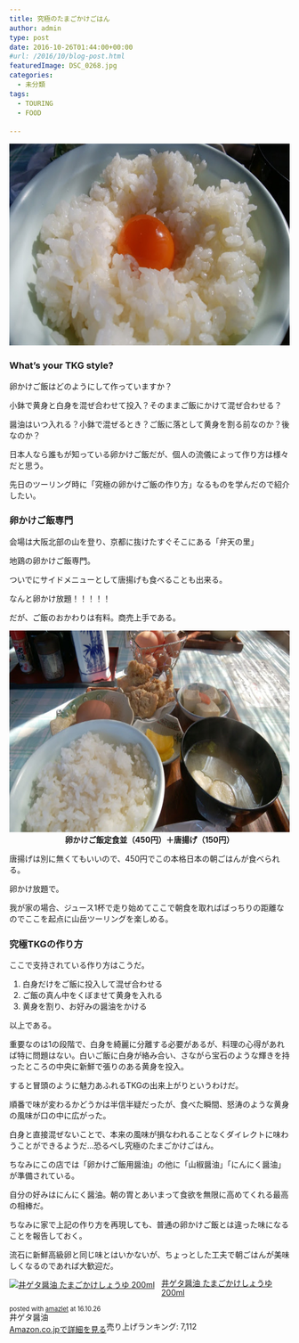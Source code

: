 ```yaml
---
title: 究極のたまごかけごはん
author: admin
type: post
date: 2016-10-26T01:44:00+00:00
#url: /2016/10/blog-post.html
featuredImage: DSC_0268.jpg
categories:
  - 未分類
tags:
  - TOURING
  - FOOD

---
```

<div class="separator" style="clear: both; text-align: center;">
  <img border="0" height="362" src="./DSC_0268.jpg" width="640" />
</div>



### What&#8217;s your TKG style?

卵かけご飯はどのようにして作っていますか？

小鉢で黄身と白身を混ぜ合わせて投入？そのままご飯にかけて混ぜ合わせる？

醤油はいつ入れる？小鉢で混ぜるとき？ご飯に落として黄身を割る前なのか？後なのか？

日本人なら誰もが知っている卵かけご飯だが、個人の流儀によって作り方は様々だと思う。

先日のツーリング時に「究極の卵かけご飯の作り方」なるものを学んだので紹介したい。



### 卵かけご飯専門



会場は大阪北部の山を登り、京都に抜けたすぐそこにある「弁天の里」

地鶏の卵かけご飯専門。

ついでにサイドメニューとして唐揚げも食べることも出来る。

なんと卵かけ放題！！！！！

だが、ご飯のおかわりは有料。商売上手である。



<div class="separator" style="clear: both; text-align: center;">
  <img border="0" height="362" src="./DSC_0267.jpg" width="640" />
</div>



<div style="text-align: center;">
  <b>卵かけご飯定食並（450円）＋唐揚げ（150円）</b>
</div>

唐揚げは別に無くてもいいので、450円でこの本格日本の朝ごはんが食べられる。

卵かけ放題で。

我が家の場合、ジュース1杯で走り始めてここで朝食を取ればばっちりの距離なのでここを起点に山岳ツーリングを楽しめる。

### 究極TKGの作り方

ここで支持されている作り方はこうだ。



  1. 白身だけをご飯に投入して混ぜ合わせる
  2. ご飯の真ん中をくぼませて黄身を入れる
  3. 黄身を割り、お好みの醤油をかける

以上である。

重要なのは1の段階で、白身を綺麗に分離する必要があるが、料理の心得があれば特に問題はない。白いご飯に白身が絡み合い、さながら宝石のような輝きを持ったところの中央に新鮮で張りのある黄身を投入。

すると冒頭のように魅力あふれるTKGの出来上がりというわけだ。

順番で味が変わるかどうかは半信半疑だったが、食べた瞬間、怒涛のような黄身の風味が口の中に広がった。

白身と直接混ぜないことで、本来の風味が損なわれることなくダイレクトに味わうことができるようだ…恐るべし究極のたまごかけごはん。

ちなみにこの店では「卵かけご飯用醤油」の他に「山椒醤油」「にんにく醤油」が準備されている。

自分の好みはにんにく醤油。朝の胃とあいまって食欲を無限に高めてくれる最高の相棒だ。

ちなみに家で上記の作り方を再現しても、普通の卵かけご飯とは違った味になることを報告しておく。

流石に新鮮高級卵と同じ味とはいかないが、ちょっとした工夫で朝ごはんが美味しくなるのであれば大歓迎だ。



<div class="amazlet-box" style="margin-bottom: 0px;">
  <div class="amazlet-image" style="float: left; margin: 0px 12px 1px 0px;">
    <a href="http://www.amazon.co.jp/exec/obidos/ASIN/B006GLLSK8/gensobunya-22/ref=nosim/" name="amazletlink" target="_blank"><img alt="井ゲタ醤油 たまごかけしょうゆ 200ml" src="https://images-fe.ssl-images-amazon.com/images/I/41yEmJKrj9L._SL160_.jpg" style="border: none;" /></a>
  </div>

  <div class="amazlet-info" style="line-height: 120%; margin-bottom: 10px;">
    <div class="amazlet-name" style="line-height: 120%; margin-bottom: 10px;">
<a href="http://www.amazon.co.jp/exec/obidos/ASIN/B006GLLSK8/gensobunya-22/ref=nosim/" name="amazletlink" target="_blank">井ゲタ醤油 たまごかけしょうゆ 200ml</a></p>

<div class="amazlet-powered-date" style="font-size: 80%; line-height: 120%; margin-top: 5px;">
  posted with <a href="http://www.amazlet.com/" target="_blank" title="amazlet">amazlet</a> at 16.10.26
</div>


<div class="amazlet-detail">
井ゲタ醤油 <br /> 売り上げランキング: 7,112


<div class="amazlet-sub-info" style="float: left;">
<div class="amazlet-link" style="margin-top: 5px;">
  <a href="http://www.amazon.co.jp/exec/obidos/ASIN/B006GLLSK8/gensobunya-22/ref=nosim/" name="amazletlink" target="_blank">Amazon.co.jpで詳細を見る</a>
</div>

  </div>

  <div class="amazlet-footer" style="clear: left;">
  </div>
</div>